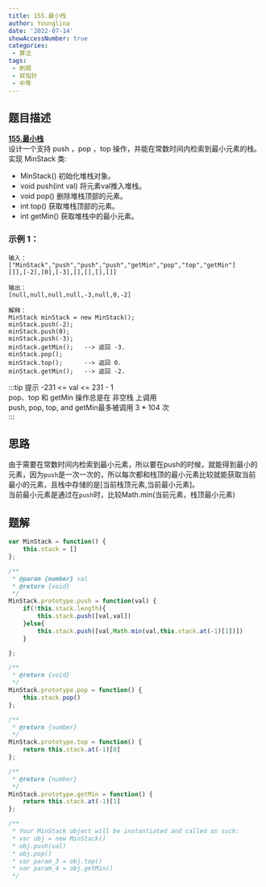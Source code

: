 ```yaml
---
title: 155.最小栈
author: Younglina
date: '2022-07-14'
showAccessNumber: true
categories:
 - 算法
tags:
 - 刷题
 - 双指针
 - 中等
---
```

## 题目描述
**[155.最小栈](https://leetcode.cn/problems/min-stack/)**  
设计一个支持 push ，pop ，top 操作，并能在常数时间内检索到最小元素的栈。  
实现 MinStack 类:  
- MinStack() 初始化堆栈对象。
- void push(int val) 将元素val推入堆栈。
- void pop() 删除堆栈顶部的元素。
- int top() 获取堆栈顶部的元素。
- int getMin() 获取堆栈中的最小元素。


### 示例 1：

```
输入：
["MinStack","push","push","push","getMin","pop","top","getMin"]
[[],[-2],[0],[-3],[],[],[],[]]

输出：
[null,null,null,null,-3,null,0,-2]

解释：
MinStack minStack = new MinStack();
minStack.push(-2);
minStack.push(0);
minStack.push(-3);
minStack.getMin();   --> 返回 -3.
minStack.pop();
minStack.top();      --> 返回 0.
minStack.getMin();   --> 返回 -2.
```

:::tip 提示
-231 <= val <= 231 - 1  
pop、top 和 getMin 操作总是在 非空栈 上调用  
push, pop, top, and getMin最多被调用 3 * 104 次  
:::

## 思路
由于需要在常数时间内检索到最小元素，所以要在push的时候，就能得到最小的元素，因为`push`是一次一次的，所以每次都和栈顶的最小元素比较就能获取当前最小的元素，且栈中存储的是[当前栈顶元素,当前最小元素]。  
当前最小元素是通过在`push`时，比较Math.min(当前元素，栈顶最小元素)  

## 题解
```javascript
var MinStack = function() {
    this.stack = []
};

/** 
 * @param {number} val
 * @return {void}
 */
MinStack.prototype.push = function(val) {
    if(!this.stack.length){
        this.stack.push([val,val])
    }else{
        this.stack.push([val,Math.min(val,this.stack.at(-1)[1])])
    }

};

/**
 * @return {void}
 */
MinStack.prototype.pop = function() {
    this.stack.pop()
};

/**
 * @return {number}
 */
MinStack.prototype.top = function() {
    return this.stack.at(-1)[0]
};

/**
 * @return {number}
 */
MinStack.prototype.getMin = function() {
    return this.stack.at(-1)[1]
};

/**
 * Your MinStack object will be instantiated and called as such:
 * var obj = new MinStack()
 * obj.push(val)
 * obj.pop()
 * var param_3 = obj.top()
 * var param_4 = obj.getMin()
 */
```